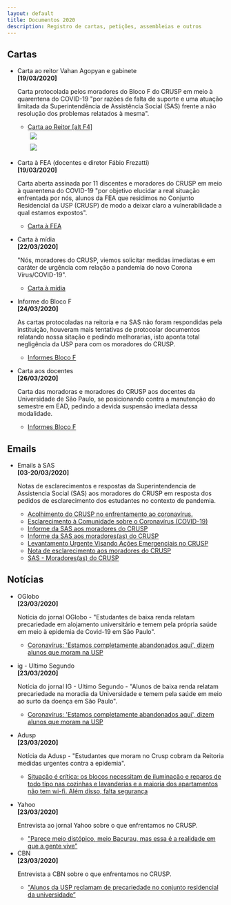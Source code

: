 ```yaml
---
layout: default
title: Documentos 2020
description: Registro de cartas, petições, assembleias e outros
---
```


<!--
Em href="" colocar dentro das aspas o link
do arquivo seja no drive ou no próprio github
LEMBRE-SE SEMPRE DE TORNÁ-LO PÚBLICO
-->

## Cartas
<ul>
	<li>Carta ao reitor Vahan Agopyan e gabinete</li>
	<b>[19/03/2020]</b>
	<p>Carta protocolada pelos moradores do Bloco F do CRUSP em meio à quarentena do COVID-19 "por razões de falta de suporte e uma atuação limitada da Superintendência de Assistência Social (SAS) frente a não resolução dos problemas relatados à mesma".</p>
	<ul>
		<li><a href="https://drive.google.com/open?id=1r1KNRLiOqFpINm9027zI-j36EMauxwSM/preview" target="_blank">Carta ao Reitor [alt F4]</a></li>
		<div class = "row">
			<div class = "column" style="width:100%"><img src="./imagens/foto_entrega_da_carta_10_03_2020.jpeg"></div>
			<div class = "column" style="width:100%"><img src="./imagens/carta_ao_reitor_assinada.jpeg"></div>
		</div>
	</ul>
	<p></p>
	<li>Carta à FEA (docentes e diretor Fábio Frezatti)</li>
	<b>[19/03/2020]</b>
	<p>Carta aberta assinada por 11 discentes e moradores do CRUSP em meio à quarentena do COVID-19 "por objetivo elucidar a real situação enfrentada por nós, alunos da FEA que residimos no Conjunto Residencial da USP (CRUSP) de modo a deixar claro a vulnerabilidade a qual estamos expostos".</p>
	<ul>
		<li><a href="https://drive.google.com/open?id=1A5d8OMffGuRoEbMazpvRVR98j4wH-xL0/preview" target="_blank">Carta à FEA</a></li>
	</ul>
	<p></p>
	<li>Carta à mídia</li>
	<b>[22/03/2020]</b>
	<p>"Nós, moradores do CRUSP, viemos solicitar medidas imediatas e em caráter de urgência com relação a pandemia do novo Corona Vírus/COVID-19".</p>
	<ul>
		<li><a href="https://drive.google.com/open?id=1J8PdplpnlIPub8qlrdgFfzr-Hn1y-2fh/preview" target="_blank">Carta à mídia</a></li>
	</ul>
	<p></p>
	<li>Informe do Bloco F</li>
	<b>[24/03/2020]</b>
	<p>As cartas protocoladas na reitoria e na SAS não foram respondidas pela instituição, houveram mais tentativas de protocolar documentos relatando nossa sitação e pedindo melhorarias, isto aponta total negligência da USP para com os moradores do CRUSP.</p>
	<ul>
		<li><a href="https://drive.google.com/file/d/1J49--0n9d1rafAqJp8dLx4sfVNywwD9T/preview" target="_blank">Informes Bloco F</a></li>
	</ul>
	<p></p>
	<li>Carta aos docentes</li>
	<b>[26/03/2020]</b>
	<p>Carta das moradoras e moradores do CRUSP aos docentes da Universidade de São Paulo, se posicionando contra
	a manutenção do semestre em EAD, pedindo a devida suspensão imediata dessa modalidade.</p>
	<ul>
		<li><a href="https://drive.google.com/open?id=1TXbsgAS9S5I2P5OEaJF0nuIjhZ4mUFYY/preview" target="_blank">Informes Bloco F</a></li>
	</ul>
</ul>

## Emails
<ul>
	<li>Emails à SAS</li>
	<b>[03-20/03/2020]</b>
	<p>Notas de esclarecimentos e respostas da Superintendencia de Assistencia Social (SAS) aos moradores do CRUSP em resposta dos pedidos de esclarecimento dos estudantes no contexto de pandemia.</p>
	<ul>
		<li><a href="https://drive.google.com/file/d/1o934nJMxlLpLmxY1qYJCJY4V0Ro7w_p7/preview" target="_blank">Acolhimento do CRUSP no enfrentamento ao coronavírus.</a></li>
		<li><a href="https://drive.google.com/file/d/1RVBvHMvWdDMas9EqIe9lliWbyumjDOHe/preview" target="_blank">Esclarecimento à Comunidade sobre o Coronavírus (COVID-19)</a></li>
		<li><a href="https://drive.google.com/open?id=1dhCL_zpO66KoXs3AxLu22G6A0GtX4-V8/preview" target="_blank">Informe da SAS aos moradores do CRUSP</a></li>
		<li><a href="https://drive.google.com/open?id=1Mci3q5kwl67KseSzEs-ZlR4in_Uqw3xd/preview" target="_blank">Informe da SAS aos moradores(as) do CRUSP</a></li>
		<li><a href="https://drive.google.com/open?id=1UAF9udSf1Pa6QaiGZ0c-nUSlm7h6t1HC/preview" target="_blank">Levantamento Urgente Visando Ações Emergenciais no CRUSP</a></li>
		<li><a href="https://drive.google.com/open?id=19O7nu9HjL-HjnN8xpfQSQzO0FI30Du2t/preview" target="_blank">Nota de esclarecimento aos moradores do CRUSP</a></li>
		<li><a href="https://drive.google.com/open?id=1UVUWtM3dr6c3tRhqd2PNYy-gK8VFgW2d/preview" target="_blank">SAS - Moradores(as) do CRUSP</a></li>
	</ul>
</ul>

## Notícias
<ul>
	<li>OGlobo</li>
	<b>[23/03/2020]</b>
	<p>Notícia do jornal OGlobo - "Estudantes de baixa renda relatam precariedade em alojamento universitário e temem pela própria saúde em meio à epidemia de Covid-19 em São Paulo".</p>
	<ul>
		<li><a href="https://oglobo.globo.com/sociedade/coronavirus-estamos-completamente-abandonados-aqui-dizem-alunos-que-moram-na-usp-24323012?fbclid=IwAR1iV4bvVxpBZF99mNhjWG81dfSfh7PjHh5p7JGOyZkGlirLLtmQQV5XNh8" target="_blank">Coronavírus: 'Estamos completamente abandonados aqui', dizem alunos que moram na USP</a></li>
	</ul>
</ul>

<ul>
	<li>ig - Ultimo Segundo</li>
	<b>[23/03/2020]</b>
	<p>Notícia do jornal IG - Ultimo Segundo - "Alunos de baixa renda relatam precariedade na moradia da Universidade e temem pela saúde em meio ao surto da doença em São Paulo".</p>
	<ul>
		<li><a href="https://ultimosegundo.ig.com.br/educacao/2020-03-23/estamos-completamente-abandonados-aqui-dizem-estudantes-que-moram-na-usp.html" target="_blank">Coronavírus: 'Estamos completamente abandonados aqui', dizem alunos que moram na USP</a></li>
	</ul>
</ul>

<ul>
	<li>Adusp</li>
	<b>[23/03/2020]</b>
	<p>Notícia da Adusp - "Estudantes que moram no Crusp cobram da Reitoria medidas urgentes contra a epidemia".</p>
	<ul>
		<li><a href="https://www.adusp.org.br/index.php/defesauniv/3596-estudantes-que-moram-no-crusp-cobram-da-reitoria-medidas-urgentes-contra-a-epidemia" target="_blank">Situação é crítica: os blocos necessitam de iluminação e reparos de todo tipo nas cozinhas e lavanderias e a maioria dos apartamentos não tem wi-fi. Além disso, falta segurança</a></li>
	</ul>
</ul>

<ul>
	<li>Yahoo</li>
	<b>[23/03/2020]</b>
	<p>Entrevista ao jornal Yahoo sobre o que enfrentamos no CRUSP.</p>
	<ul>
		<li><a href="https://br.noticias.yahoo.com/coronavirus-estudantes-de-baixa-renda-que-moram-na-usp-relatam-abandono-em-meio-a-pandemia-140538167.html" target="_blank">"Parece meio distópico, meio Bacurau, mas essa é a realidade em que a gente vive”</a></li>
	</ul>
	<li>CBN</li>
	<b>[23/03/2020]</b>
	<p>Entrevista a CBN sobre o que enfrentamos no CRUSP.</p>
	<ul>
		<li><a href="https://cbn.globoradio.globo.com/media/audio/295887/alunos-da-usp-reclamam-de-precariedade-no-conjunto.htm" target="_blank">"Alunos da USP reclamam de precariedade no conjunto residencial da universidade”</a></li>
	</ul>
</ul>





<style>
 /* Three image containers (use 25% for four, and 50% for two, etc) */
.column {
  float: left;
  width: 50% !important;
  padding: 5px;
}

/* Clear floats after image containers */
.row::after {
  content: "";
  clear: both;
  display: table;
}
</style>
